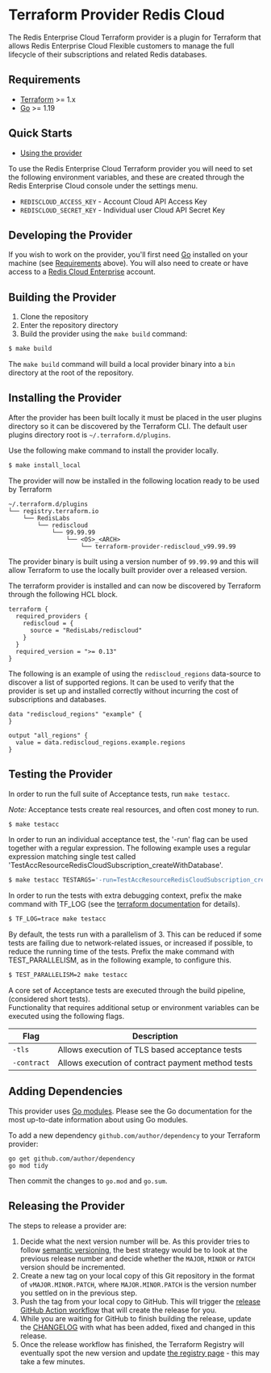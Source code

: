Terraform Provider Redis Cloud
==================

The Redis Enterprise Cloud Terraform provider is a plugin for Terraform that allows Redis Enterprise Cloud Flexible customers to manage the full 
lifecycle of their subscriptions and related Redis databases.

Requirements
------------

-	[Terraform](https://www.terraform.io/downloads.html) >= 1.x
-	[Go](https://golang.org/doc/install) >= 1.19

Quick Starts
------------

- [Using the provider](https://registry.terraform.io/providers/RedisLabs/rediscloud/latest/docs)

To use the Redis Enterprise Cloud Terraform provider you will need to set the following environment variables, 
and these are created through the Redis Enterprise Cloud console under the settings menu.

- `REDISCLOUD_ACCESS_KEY` - Account Cloud API Access Key
- `REDISCLOUD_SECRET_KEY` - Individual user Cloud API Secret Key


Developing the Provider
-----------------------

If you wish to work on the provider, you'll first need [Go](http://www.golang.org) installed on your machine (see [Requirements](#requirements) above).
You will also need to create or have access to a [Redis Cloud Enterprise](https://redislabs.com/redis-enterprise-cloud/overview) account.

Building the Provider
---------------------

1. Clone the repository
2. Enter the repository directory
3. Build the provider using the `make build` command: 
```sh
$ make build
```

The `make build` command will build a local provider binary into a `bin` directory at the root of the repository.

Installing the Provider
-----------------------

After the provider has been built locally it must be placed in the user plugins directory so it can be discovered by the 
Terraform CLI.  The default user plugins directory root is `~/.terraform.d/plugins`.  

Use the following make command to install the provider locally.
```sh
$ make install_local
```

The provider will now be installed in the following location ready to be used by Terraform
```
~/.terraform.d/plugins
└── registry.terraform.io
    └── RedisLabs
        └── rediscloud
            └── 99.99.99
                └── <OS>_<ARCH>
                    └── terraform-provider-rediscloud_v99.99.99
```

The provider binary is built using a version number of `99.99.99` and this will allow Terraform to use the locally 
built provider over a released version.

The terraform provider is installed and can now be discovered by Terraform through the following HCL block.

```hcl-terraform
terraform {
  required_providers {
    rediscloud = {
      source = "RedisLabs/rediscloud"
    }
  }
  required_version = ">= 0.13"
}
``` 

The following is an example of using the `rediscloud_regions` data-source to discover a list of supported regions.  It can be 
used to verify that the provider is set up and installed correctly without incurring the cost of subscriptions and databases.

```hcl-terraform
data "rediscloud_regions" "example" {
}

output "all_regions" {
  value = data.rediscloud_regions.example.regions
}
```

Testing the Provider
--------------------

In order to run the full suite of Acceptance tests, run `make testacc`.

*Note:* Acceptance tests create real resources, and often cost money to run.

```sh
$ make testacc
```

In order to run an individual acceptance test, the '-run' flag can be used together with a regular expression. 
The following example uses a regular expression matching single test called 'TestAccResourceRedisCloudSubscription_createWithDatabase'.

```sh
$ make testacc TESTARGS='-run=TestAccResourceRedisCloudSubscription_createWithDatabase'
```

In order to run the tests with extra debugging context, prefix the make command with TF_LOG (see the [terraform documentation](https://www.terraform.io/docs/internals/debugging.html) for details).
```sh
$ TF_LOG=trace make testacc
```

By default, the tests run with a parallelism of 3. This can be reduced if some tests are failing due to network-related 
issues, or increased if possible, to reduce the running time of the tests. Prefix the make command with TEST_PARALLELISM, 
as in the following example, to configure this.
```sh
$ TEST_PARALLELISM=2 make testacc
```

A core set of Acceptance tests are executed through the build pipeline, (considered short tests).  
Functionality that requires additional setup or environment variables can be executed using the following flags.

| Flag        | Description                                       |
|-------------|---------------------------------------------------|
| `-tls`      | Allows execution of TLS based acceptance tests    |
| `-contract` | Allows execution of contract payment method tests |

Adding Dependencies
-------------------

This provider uses [Go modules](https://github.com/golang/go/wiki/Modules).
Please see the Go documentation for the most up-to-date information about using Go modules.

To add a new dependency `github.com/author/dependency` to your Terraform provider:

```
go get github.com/author/dependency
go mod tidy
```

Then commit the changes to `go.mod` and `go.sum`.

Releasing the Provider
----------------------

The steps to release a provider are:
1. Decide what the next version number will be. As this provider tries to follow [semantic versioning](https://semver.org/), the best strategy would be to look at the previous release number and decide whether the `MAJOR`, `MINOR` or `PATCH` version should be incremented.
2. Create a new tag on your local copy of this Git repository in the format of `vMAJOR.MINOR.PATCH`, where `MAJOR.MINOR.PATCH` is the version number you settled on in the previous step.
3. Push the tag from your local copy to GitHub. This will trigger the [release GitHub Action workflow](.github/workflows/release.yml) that will create the release for you.
4. While you are waiting for GitHub to finish building the release, update the [CHANGELOG](./CHANGELOG.md) with what has been added, fixed and changed in this release.
5. Once the release workflow has finished, the Terraform Registry will eventually spot the new version and update [the registry page](https://registry.terraform.io/providers/RedisLabs/rediscloud/latest) - this may take a few minutes.
